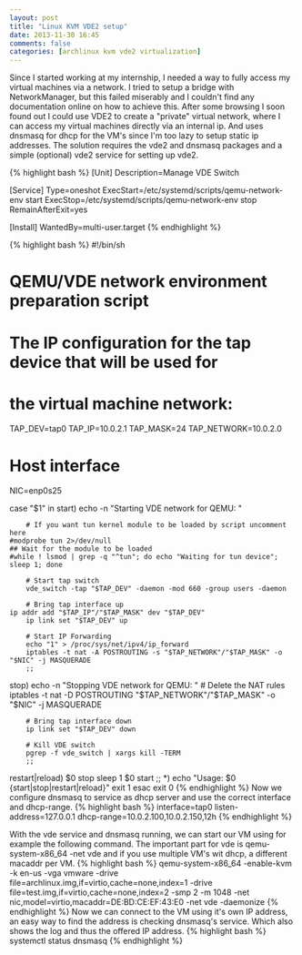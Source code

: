 ```yaml
---
layout: post
title: "Linux KVM VDE2 setup"
date: 2013-11-30 16:45
comments: false
categories: [archlinux kvm vde2 virtualization]
---
```


Since I started working at my internship, I needed a way to fully access my virtual machines via a network. I tried to setup a bridge with NetworkManager, but this failed miserably and I couldn't find any documentation online on how to achieve this. After some browsing I soon found out I could use VDE2 to create a "private" virtual network, where I can access my virtual machines directly via an internal ip. And uses dnsmasq for dhcp for the VM's since I'm too lazy to setup static ip addresses.
The solution requires the vde2 and dnsmasq packages and a simple (optional) vde2 service for setting up vde2.

{% highlight bash %}
[Unit]
Description=Manage VDE Switch

[Service]
Type=oneshot
ExecStart=/etc/systemd/scripts/qemu-network-env start
ExecStop=/etc/systemd/scripts/qemu-network-env stop
RemainAfterExit=yes

[Install]
WantedBy=multi-user.target
{% endhighlight %}

{% highlight bash  %}
#!/bin/sh
# QEMU/VDE network environment preparation script

# The IP configuration for the tap device that will be used for
# the virtual machine network:

TAP_DEV=tap0
TAP_IP=10.0.2.1
TAP_MASK=24
TAP_NETWORK=10.0.2.0

# Host interface
NIC=enp0s25

case "$1" in
  start)
        echo -n "Starting VDE network for QEMU: "

        # If you want tun kernel module to be loaded by script uncomment here 
	#modprobe tun 2>/dev/null
	## Wait for the module to be loaded
 	#while ! lsmod | grep -q "^tun"; do echo "Waiting for tun device"; sleep 1; done

        # Start tap switch
        vde_switch -tap "$TAP_DEV" -daemon -mod 660 -group users -daemon

        # Bring tap interface up
	ip addr add "$TAP_IP"/"$TAP_MASK" dev "$TAP_DEV"
        ip link set "$TAP_DEV" up

        # Start IP Forwarding
        echo "1" > /proc/sys/net/ipv4/ip_forward
        iptables -t nat -A POSTROUTING -s "$TAP_NETWORK"/"$TAP_MASK" -o "$NIC" -j MASQUERADE
        ;;
  stop)
        echo -n "Stopping VDE network for QEMU: "
        # Delete the NAT rules
        iptables -t nat -D POSTROUTING "$TAP_NETWORK"/"$TAP_MASK" -o "$NIC" -j MASQUERADE

        # Bring tap interface down
        ip link set "$TAP_DEV" down

        # Kill VDE switch
        pgrep -f vde_switch | xargs kill -TERM 
        ;;
  restart|reload)
        $0 stop
        sleep 1
        $0 start
        ;;
  *)
        echo "Usage: $0 {start|stop|restart|reload}"
        exit 1
esac
exit 0
{% endhighlight %}
Now we configure dnsmasq to service as dhcp server and use the correct interface and dhcp-range.
{% highlight bash %}
interface=tap0
listen-address=127.0.0.1
dhcp-range=10.0.2.100,10.0.2.150,12h
{% endhighlight %}

With the vde service and dnsmasq running, we can start our VM using for example the following command. The important part for vde is qemu-system-x86_64 -net vde and if you use multiple VM's wit dhcp, a different macaddr per VM.
{% highlight bash  %}
qemu-system-x86_64  -enable-kvm -k en-us -vga vmware -drive file=archlinux.img,if=virtio,cache=none,index=1 -drive file=test.img,if=virtio,cache=none,index=2 -smp 2 -m 1048 -net nic,model=virtio,macaddr=DE:BD:CE:EF:43:E0 -net vde  -daemonize
{% endhighlight %}
Now we can connect to the VM using it's own IP address, an easy way to find the address is checking dnsmasq's service. Which also shows the log and thus the offered IP address.
{% highlight bash %}
systemctl status dnsmasq
{% endhighlight %}

